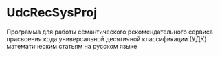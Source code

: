 # UdcRecSysProj
Программа для работы семантического рекомендательного сервиса присвоения кода универсальной десятичной классификации (УДК) математическим статьям на русском языке
